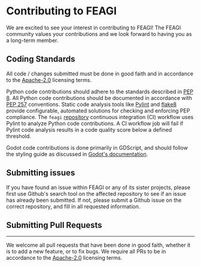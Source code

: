 # Contributing to FEAGI


We are excited to see your interest in contributing to FEAGI! The FEAGI community values your contributions and we look forward to having you as a long-term member.

## Coding Standards

All code / changes submitted must be done in good faith and in accordance to the [Apache-2.0](https://www.apache.org/licenses/LICENSE-2.0.txt) licensing terms.

Python code contributions should adhere to the standards described in [PEP 8](https://www.python.org/dev/peps/pep-0008/). All Python code contributions should be documented in accordance with [PEP 257](https://www.python.org/dev/peps/pep-0257/) conventions. Static code analysis tools like [Pylint](https://pypi.org/project/pylint/) and [flake8](https://pypi.org/project/flake8/) provide configurable, automated solutions for checking and enforcing PEP compliance. The `feagi` [repository](https://github.com/feagi/feagi) continuous integration (CI) workflow uses Pylint to analyze Python code contributions. A CI workflow job will fail if Pylint code analysis results in a code quality score below a defined threshold.

Godot code contributions is done primarily in GDScript, and should follow the styling guide as discussed in [Godot's documentation](https://docs.godotengine.org/en/stable/tutorials/scripting/gdscript/gdscript_styleguide.html).

## Submitting issues

If you have found an issue within FEAGI or any of its sister projects, please first use Github's search tool on the affected repository to see if an issue has already been submitted. If not, please submit a Github issue on the correct repository, and fill in all requested information.

## Submitting Pull Requests
_______________

We welcome all pull requests that have been done in good faith, whether it is to add a new feature, or to fix bugs. We require all PRs to be in accordance to the [Apache-2.0](https://www.apache.org/licenses/LICENSE-2.0.txt) licensing terms.



